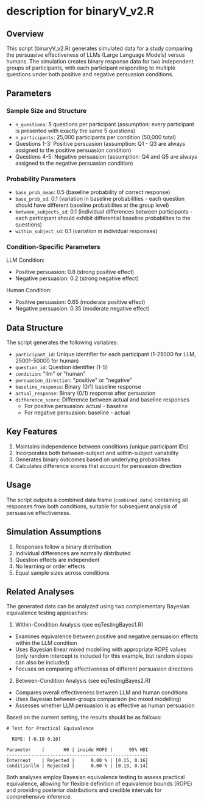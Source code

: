 # description for binaryV_v2.R

## Overview
This script (binaryV_v2.R) generates simulated data for a study comparing the persuasive effectiveness of LLMs (Large Language Models) versus humans.
The simulation creates binary response data for two independent groups of participants, with each participant responding to multiple questions under both positive and negative persuasion conditions.

## Parameters

### Sample Size and Structure
- `n_questions`: 5 questions per participant (assumption: every participant is presented with exactly the same 5 questions)
- `n_participants`: 25,000 participants per condition (50,000 total)
- Questions 1-3: Positive persuasion (assumption: Q1 - Q3 are always assigned to the positive persuasion condition)
- Questions 4-5: Negative persuasion (assumption: Q4 and Q5 are always assigned to the negative persuasion condition)

### Probability Parameters
- `base_prob_mean`: 0.5 (baseline probability of correct response)
- `base_prob_sd`: 0.1 (variation in baseline probabilities - each question should have different baseline probabilites at the group level)
- `between_subjects_sd`: 0.1 (individual differences between participants - each participant should exhibit differential baseline probabilites to the questions)
- `within_subject_sd`: 0.1 (variation in individual responses)

### Condition-Specific Parameters
LLM Condition:
- Positive persuasion: 0.8 (strong positive effect)
- Negative persuasion: 0.2 (strong negative effect)

Human Condition:
- Positive persuasion: 0.65 (moderate positive effect)
- Negative persuasion: 0.35 (moderate negative effect)

## Data Structure
The script generates the following variables:
- `participant_id`: Unique identifier for each participant (1-25000 for LLM, 25001-50000 for human)
- `question_id`: Question identifier (1-5)
- `condition`: "llm" or "human"
- `persuasion_direction`: "positive" or "negative"
- `baseline_response`: Binary (0/1) baseline response
- `actual_response`: Binary (0/1) response after persuasion
- `difference_score`: Difference between actual and baseline responses
  * For positive persuasion: actual - baseline
  * For negative persuasion: baseline - actual

## Key Features
1. Maintains independence between conditions (unique participant IDs)
2. Incorporates both between-subject and within-subject variability
3. Generates binary outcomes based on underlying probabilities
4. Calculates difference scores that account for persuasion direction

## Usage
The script outputs a combined data frame (`combined_data`) containing all responses from both conditions, suitable for subsequent analysis of persuasive effectiveness.

## Simulation Assumptions
1. Responses follow a binary distribution
2. Individual differences are normally distributed
3. Question effects are independent
4. No learning or order effects
5. Equal sample sizes across conditions

## Related Analyses
The generated data can be analyzed using two complementary Bayesian equivalence testing approaches:

1. Within-Condition Analysis (see eqTestingBayes1.R)
* Examines equivalence between positive and negative persuasion effects within the LLM condition
* Uses Bayesian linear mixed modelling with appropriate ROPE values (only random intercept is included for this example, but random slopes can also be included)
* Focuses on comparing effectiveness of different persuasion directions

2. Between-Condition Analysis (see eqTestingBayes2.R)
* Compares overall effectiveness between LLM and human conditions
* Uses Bayesian between-groups comparison (no mixed modelling)
* Assesses whether LLM persuasion is as effective as human persuasion

Based on the current setting, the results should be as follows:

```
# Test for Practical Equivalence

  ROPE: [-0.10 0.10]

Parameter    |       H0 | inside ROPE |      95% HDI
----------------------------------------------------
Intercept    | Rejected |      0.00 % | [0.15, 0.16]
conditionllm | Rejected |      0.00 % | [0.13, 0.14]
```

Both analyses employ Bayesian equivalence testing to assess practical equivalence, allowing for flexible definition of equivalence bounds (ROPE) and providing posterior distributions and credible intervals for comprehensive inference.
